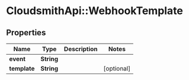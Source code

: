 # CloudsmithApi::WebhookTemplate

## Properties
Name | Type | Description | Notes
------------ | ------------- | ------------- | -------------
**event** | **String** |  | 
**template** | **String** |  | [optional] 


